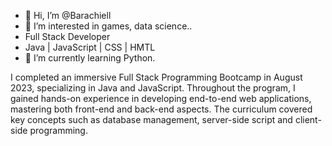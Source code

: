 - 👋 Hi, I’m @Barachiell
- 👀 I’m interested in games, data science..
- Full Stack Developer
- Java | JavaScript | CSS | HMTL
- 🌱 I’m currently learning Python.

I completed an immersive Full Stack Programming Bootcamp in August 2023, specializing in Java and JavaScript. Throughout the program, I gained hands-on experience in developing end-to-end web applications, mastering both front-end and back-end aspects. The curriculum covered key concepts such as database management, server-side script and client-side programming.

<!---
Barachiell/Barachiell is a ✨ special ✨ repository because its `README.md` (this file) appears on your GitHub profile.
You can click the Preview link to take a look at your changes.
--->
